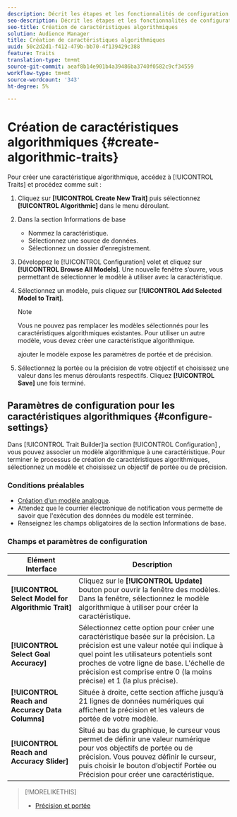 ```yaml
---
description: Décrit les étapes et les fonctionnalités de configuration propres au processus de création de caractéristiques algorithmiques.
seo-description: Décrit les étapes et les fonctionnalités de configuration propres au processus de création de caractéristiques algorithmiques.
seo-title: Création de caractéristiques algorithmiques
solution: Audience Manager
title: Création de caractéristiques algorithmiques
uuid: 50c2d2d1-f412-479b-bb70-4f139429c388
feature: Traits
translation-type: tm+mt
source-git-commit: aeaf8b14e901b4a39486ba3740f0582c9cf34559
workflow-type: tm+mt
source-wordcount: '343'
ht-degree: 5%

---
```



# Création de caractéristiques algorithmiques {#create-algorithmic-traits}

<!-- t_algo_trait_build.xml -->

Pour créer une caractéristique algorithmique, accédez à [!UICONTROL Traits] et procédez comme suit :

1. Cliquez sur **[!UICONTROL Create New Trait]** puis sélectionnez **[!UICONTROL Algorithmic]** dans le menu déroulant.
1. Dans la section Informations [](../../features/traits/create-onboarded-rule-based-traits.md) de base
   * Nommez la caractéristique.
   * Sélectionnez une source de données.
   * Sélectionnez un dossier d’enregistrement.
1. Développez le [!UICONTROL Configuration] volet et cliquez sur **[!UICONTROL Browse All Models]**.
Une nouvelle fenêtre s’ouvre, vous permettant de sélectionner le modèle à utiliser avec la caractéristique.
1. Sélectionnez un modèle, puis cliquez sur **[!UICONTROL Add Selected Model to Trait]**.

   >[!NOTE]
   > 
   > Vous ne pouvez pas remplacer les modèles sélectionnés pour les caractéristiques algorithmiques existantes. Pour utiliser un autre modèle, vous devez créer une caractéristique algorithmique.

   ajouter le modèle expose les paramètres de portée et de précision.
1. Sélectionnez la portée ou la précision de votre objectif et choisissez une valeur dans les menus déroulants respectifs. Cliquez **[!UICONTROL Save]** une fois terminé.

## Paramètres de configuration pour les caractéristiques algorithmiques {#configure-settings}

Dans [!UICONTROL Trait Builder]la section [!UICONTROL Configuration] , vous pouvez associer un modèle algorithmique à une caractéristique. Pour terminer le processus de création de caractéristiques algorithmiques, sélectionnez un modèle et choisissez un objectif de portée ou de précision.

### Conditions préalables

<!-- r_algo_trait_config_section.xml -->

* [Création d’un modèle analogue](../../features/algorithmic-models/create-model.md).
* Attendez que le courrier électronique de notification vous permette de savoir que l&#39;exécution des données du modèle est terminée.
* Renseignez les champs obligatoires de la section Informations [](../../features/traits/create-onboarded-rule-based-traits.md) de base.

### Champs et paramètres de configuration

| Elément Interface | Description |
|---|---|
| **[!UICONTROL Select Model for Algorithmic Trait]** | Cliquez sur le **[!UICONTROL Update]** bouton pour ouvrir la fenêtre des modèles. Dans la fenêtre, sélectionnez le modèle algorithmique à utiliser pour créer la caractéristique. |
| **[!UICONTROL Select Goal Accuracy]** | Sélectionnez cette option pour créer une caractéristique basée sur la précision. La précision est une valeur notée qui indique à quel point les utilisateurs potentiels sont proches de votre ligne de base. L&#39;échelle de précision est comprise entre 0 (la moins précise) et 1 (la plus précise). |
| **[!UICONTROL Reach and Accuracy Data Columns]** | Située à droite, cette section affiche jusqu’à 21 lignes de données numériques qui affichent la précision et les valeurs de portée de votre modèle. |
| **[!UICONTROL Reach and Accuracy Slider]** | Situé au bas du graphique, le curseur vous permet de définir une valeur numérique pour vos objectifs de portée ou de précision. Vous pouvez définir le curseur, puis choisir le bouton d’objectif Portée ou Précision pour créer une caractéristique. |

>[!MORELIKETHIS]
>
>* [Précision et portée](../../features/traits/trait-accuracy-reach.md)

